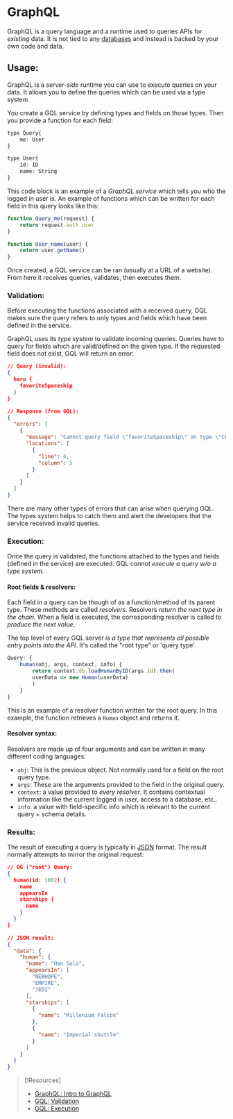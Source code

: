 
# GraphQL
GraphQL is a query language and a runtime used to queries APIs for *existing* data. It is not tied to any [databases](/coding/databases/DBMS.md) and instead is backed by your own code and data. 

## Usage:
GraphQL is a *server-side* runtime you can use to execute queries on your data. It allows you to define the queries which can be used via a type system.

You create a GQL service by defining types and fields on those types. Then you provide a function for each field:
```q
type Query{
	me: User
}

type User{
	id: ID
	name: String
}
```
This code block is an example of a *GraphQL service* which tells you who the logged in user is. An example of functions which can be written for each field in this query looks like this:
```js
function Query_me(request) {
	return request.auth.user
}

function User_name(user) {
	return user.getName()
}
```
Once created, a GQL service can be ran (usually at a URL of a website). From here it receives queries, validates, then executes them. 

### Validation:
Before executing the functions associated with a received query, GQL makes sure the query refers to only types and fields which have been defined in the service.

GraphQL uses its *type system* to validate incoming queries. Queries have to query for fields which are valid/defined on the given type. If the requested field does not exist, GQL will return an error:
```json
// Query (invalid):
{
  hero {
    favoriteSpaceship
  }
}

// Response (from GQL):
{
  "errors": [
    {
      "message": "Cannot query field \"favoriteSpaceship\" on type \"Character\".",
      "locations": [
        {
          "line": 4,
          "column": 5
        }
      ]
    }
  ]
}
```
There are many other types of errors that can arise when querying GQL. The types system helps to catch them and alert the developers that the service received invalid queries.

### Execution:
Once the query is validated, the functions attached to the types and fields (defined in the service) are executed. GQL *cannot execute a query w/o a type system.*

#### Root fields & resolvers:
Each field in a query can be though of as a function/method of its parent type. These methods are called *resolvers*. Resolvers *return the next type in the chain.* When a field is executed, the corresponding resolver is called *to produce the next value*.

The top level of every GQL server *is a type that represents all possible entry points into the API*. It's called the "root type" or 'query type'.
```js
Query: {
	human(obj, args, context, info) { 
		return context.db.loadHumanByID(args.id).then(
		userData => new Human(userData)      
		)    
	}  
}     
```
This is an example of a resolver function written for the root query. In this example, the function retrieves a `Human` object and returns it.

#### Resolver syntax:
Resolvers are made up of four arguments and can be written in many different coding languages:
- `obj`: This is the previous object. Not normally used for a field on the root query type.
- `args`: These are the arguments provided to the field in the original query.
- `context`: a value provided to *every resolver*. It contains contextual information like the current logged in user, access to a database, etc..
- `info`: a value with field-specific info which is relevant to the current query + schema details.

### Results:
The result of executing a query is typically in [JSON](/coding/data-structures/JSON.md) format. The result normally attempts to mirror the original request:
```json
// OG ("root") Query:
{
  human(id: 1002) {
    name
    appearsIn
    starships {
      name
    }
  }
}

// JSON result:
{
  "data": {
    "human": {
      "name": "Han Solo",
      "appearsIn": [
        "NEWHOPE",
        "EMPIRE",
        "JEDI"
      ],
      "starships": [
        {
          "name": "Millenium Falcon"
        },
        {
          "name": "Imperial shuttle"
        }
      ]
    }
  }
}
```


> [!Resources]
> - [GraphQL: Intro to GraphQL](https://graphql.org/learn/)
> - [GQL: Validation](https://graphql.org/learn/validation/)
> - [GQL: Execution](https://graphql.org/learn/execution/)